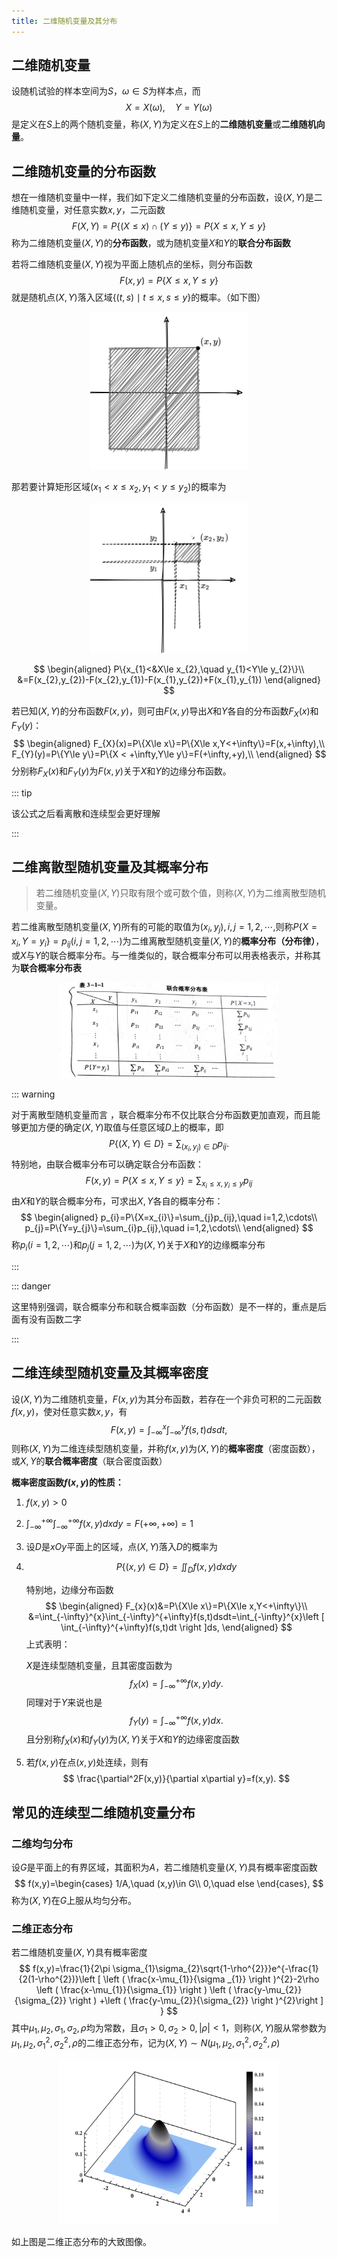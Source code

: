 ```yaml
---
title: 二维随机变量及其分布
---
```


## 二维随机变量

设随机试验的样本空间为$S$，$\omega\in S$为样本点，而
$$
X=X(\omega),\quad Y=Y(\omega)
$$
是定义在$S$上的两个随机变量，称$(X,Y)$为定义在$S$上的**二维随机变量**或**二维随机向量**。

## 二维随机变量的分布函数

想在一维随机变量中一样，我们如下定义二维随机变量的分布函数，设$(X,Y)$是二维随机变量，对任意实数$x,y$，二元函数
$$
F(X,Y)=P\{(X\le x)\cap(Y\le y)\}= P\{X\le x,Y\le y\}
$$
称为二维随机变量$(X,Y)$的**分布函数**，或为随机变量$X$和$Y$的**联合分布函数**

若将二维随机变量$(X,Y)$视为平面上随机点的坐标，则分布函数
$$
F(x,y)=P\{X\le x,Y\le y\}
$$
就是随机点$(X,Y)$落入区域$\{(t,s)\mid t\le x,s\le y\}$的概率。（如下图）

<div align=center>
<img src="./statistics8/two.png" style="width:50%" />
</div>

那若要计算矩形区域$(x_{1}<x\le x_{2},y_{1}<y\le y_{2})$的概率为

<div align=center>
<img src="./statistics8/arch.png" style="width:50%" />
</div>

$$
\begin{aligned}
P\{x_{1}<&X\le x_{2},\quad y_{1}<Y\le y_{2}\}\\
&=F(x_{2},y_{2})-F(x_{2},y_{1})-F(x_{1},y_{2})+F(x_{1},y_{1})
\end{aligned}
$$

若已知$(X,Y)$的分布函数$F(x,y)$，则可由$F(x,y)$导出$X$和$Y$各自的分布函数$F_{X}(x)$和$F_{Y}(y)$：
$$
\begin{aligned}
F_{X}(x)=P\{X\le x\}=P\{X\le x,Y<+\infty\}=F(x,+\infty),\\
F_{Y}(y)=P\{Y\le y\}=P\{X < +\infty,Y\le y\}=F(+\infty,+y),\\
\end{aligned}
$$
分别称$F_{X}(x)$和$F_{Y}(y)$为$F(x,y)$关于$X$和$Y$的边缘分布函数。

::: tip

该公式之后看离散和连续型会更好理解

:::

## 二维离散型随机变量及其概率分布

> 若二维随机变量$(X,Y)$只取有限个或可数个值，则称$(X,Y)$为二维离散型随机变量。

若二维离散型随机变量$(X,Y)$所有的可能的取值为$(x_{i},y_{j}),i,j=1,2,\cdots,$则称$P\{X=x_{i},Y=y_{i}\}=p_{ij}(i,j=1,2,\cdots)$为二维离散型随机变量$(X,Y)$的**概率分布（分布律）**，或$X$与$Y$的联合概率分布。与一维类似的，联合概率分布可以用表格表示，并称其为**联合概率分布表**

<div align=center>
<img src="./statistics8/lian.jpg" style="width:70%" />
</div>

::: warning

对于离散型随机变量而言 ，联合概率分布不仅比联合分布函数更加直观，而且能够更加方便的确定$(X,Y)$取值与任意区域$D$上的概率，即
$$
P\{(X,Y)\in D\}=\sum_{(x_{i},y_{j})\in D}p_{ij}.
$$
特别地，由联合概率分布可以确定联合分布函数：
$$
F(x,y)=P\{X\le x,Y\le y\}=\sum_{x_{i}\le x,y_{i}\le y}p_{ij}
$$
由$X$和$Y$的联合概率分布，可求出$X,Y$各自的概率分布：
$$
\begin{aligned}
p_{i}=P\{X=x_{i}\}=\sum_{j}p_{ij},\quad i=1,2,\cdots\\
p_{j}=P\{Y=y_{j}\}=\sum_{i}p_{ij},\quad i=1,2,\cdots\\
\end{aligned}
$$
称$p_{i}(i=1,2,\cdots)$和$p_{j}(j=1,2,\cdots)$为$(X,Y)$关于$X$和$Y$的边缘概率分布

::: 



::: danger

这里特别强调，联合概率分布和联合概率函数（分布函数）是不一样的，重点是后面有没有函数二字

:::

## 二维连续型随机变量及其概率密度

设$(X,Y)$为二维随机变量，$F(x,y)$为其分布函数，若存在一个非负可积的二元函数$f(x,y)$，使对任意实数$x,y$，有
$$
F(x,y)=\int_{-\infty}^{x}\int_{-\infty}^{y}f(s,t)dsdt,
$$
则称$(X,Y)$为二维连续型随机变量，并称$f(x,y)$为$(X,Y)$的**概率密度**（密度函数），或$X,Y$的**联合概率密度**（联合密度函数）

**概率密度函数$f(x,y)$的性质：**

1. $f(x,y)>0$

2. $\displaystyle \int_{-\infty}^{+\infty}\int_{-\infty}^{+\infty}f(x,y)dxdy=F(+\infty,+\infty)=1$

3. 设$D$是$xOy$平面上的区域，点$(X,Y)$落入$D$的概率为

4. $$
   P\{(x,y)\in D\}=\iint_{D}f(x,y)dxdy
   $$

   特别地，边缘分布函数
   $$
   \begin{aligned}
   F_{x}(x)&=P\{X\le x\}=P\{X\le x,Y<+\infty\}\\
   &=\int_{-\infty}^{x}\int_{-\infty}^{+\infty}f(s,t)dsdt=\int_{-\infty}^{x}\left [ \int_{-\infty}^{+\infty}f(s,t)dt \right ]ds, 
   \end{aligned}
   $$
   上式表明：

   $X$是连续型随机变量，且其密度函数为
   $$
   f_{X}(x)=\int_{-\infty}^{+\infty}f(x,y)dy.
   $$
   同理对于$Y$来说也是
   $$
   f_{Y}(y)=\int_{-\infty}^{+\infty}f(x,y)dx.
   $$
   且分别称$f_{X}(x)$和$f_{Y}(y)$为$(X,Y)$关于$X$和$Y$的边缘密度函数

5. 若$f(x,y)$在点$(x,y)$处连续，则有
   $$
   \frac{\partial^2F(x,y)}{\partial x\partial y}=f(x,y).
   $$

## 常见的连续型二维随机变量分布

### 二维均匀分布

设$G$是平面上的有界区域，其面积为$A$，若二维随机变量$(X,Y)$具有概率密度函数
$$
f(x,y)=\begin{cases}
1/A,\quad (x,y)\in G\\
0,\quad else
\end{cases},
$$
称为$(X,Y)$在$G$上服从均匀分布。

### 二维正态分布

若二维随机变量$(X,Y)$具有概率密度
$$
f(x,y)=\frac{1}{2\pi \sigma_{1}\sigma_{2}\sqrt{1-\rho^{2}}}e^{-\frac{1}{2(1-\rho^{2})}\left [ \left ( \frac{x-\mu_{1}}{\sigma _{1}} \right )^{2}-2\rho \left ( \frac{x-\mu_{1}}{\sigma_{1}} \right )  \left ( \frac{y-\mu_{2}}{\sigma_{2}} \right ) +\left ( \frac{y-\mu_{2}}{\sigma_{2}} \right )^{2}\right ] }
$$
其中$\mu_{1},\mu_{2},\sigma_{1},\sigma_{2},\rho$均为常数，且$\sigma_{1}>0,\sigma_{2}>0,|\rho|<1$，则称$(X,Y)$服从常参数为$\mu_{1},\mu_{2},\sigma_{1}^{2},\sigma_{2}^{2},\rho$的二维正态分布，记为$(X,Y)\sim N(\mu_{1},\mu_{2},\sigma_{1}^{2},\sigma_{2}^{2},\rho)$

<div align=center>
<img src="./statistics8/norm.png" style="width:70%" />
</div>

如上图是二维正态分布的大致图像。

